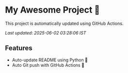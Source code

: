 # My Awesome Project 🚀

This project is automatically updated using GitHub Actions.

_Last updated: 2025-06-02 03:28:06 IST_

## Features
- Auto-update README using Python 🐍
- Auto Git push with GitHub Actions 🤖

